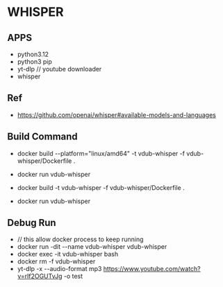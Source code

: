 # WHISPER

## APPS
- python3.12
- python3 pip
- yt-dlp // youtube downloader
- whisper

## Ref
- https://github.com/openai/whisper#available-models-and-languages

## Build Command
- docker build --platform="linux/amd64" -t vdub-whisper -f vdub-whisper/Dockerfile .
- docker run vdub-whisper

- docker build -t vdub-whisper -f vdub-whisper/Dockerfile .
- docker run vdub-whisper

## Debug Run
- // this allow docker process to keep running
- docker run -dit --name vdub-whisper vdub-whisper
- docker exec -it vdub-whisper bash
- docker rm -f vdub-whisper
- yt-dlp -x --audio-format mp3 https://www.youtube.com/watch?v=rlf2OGUTvJg -o test
